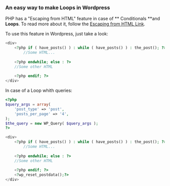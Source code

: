 ### An easy way to make Loops in Wordpress

PHP has a "Escaping from HTML" feature in case of ** Conditionals **and **Loops**. To read more about it, follow the [Escaping from HTML Link](https://www.php.net/manual/en/language.basic-syntax.phpmode.php "Escaping from HTML Link"). 

To use this feature in Wordpress, just take a look:

```php
<div>
	<?php if ( have_posts() ) : while ( have_posts() ) : the_post(); ?>
		//Some HTML...
	
	<?php endwhile; else : ?>
	//Some other HTML 
	
	<?php endif; ?>
</div>
```
In case of a Loop whith queries:

```php
<?php
$query_args = array(
	'post_type' => 'post',
	'posts_per_page' => '4',
);
$the_query = new WP_Query( $query_args );
?>

<div>
	<?php if ( have_posts() ) : while ( have_posts() ) : the_post(); ?>
		//Some HTML...
	
	<?php endwhile; else : ?>
	//Some other HTML 
	
	<?php endif; ?>
	<?wp_reset_postdata();?>
</div>
```





